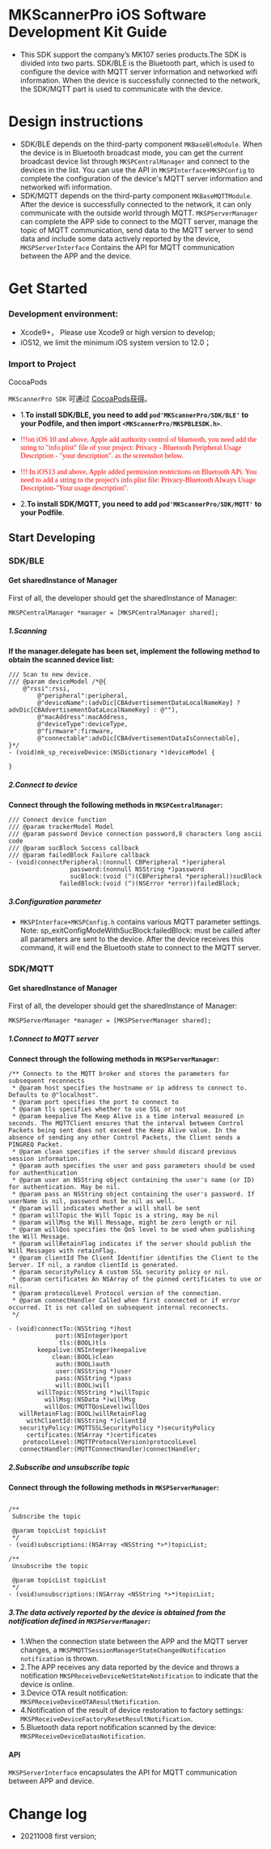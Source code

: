 # MKScannerPro iOS Software Development Kit Guide

* This SDK support the company’s MK107 series products.The SDK is divided into two parts. SDK/BLE is the Bluetooth part, which is used to configure the device with MQTT server information and networked wifi information. When the device is successfully connected to the network, the SDK/MQTT part is used to communicate with the device.

# Design instructions

* SDK/BLE depends on the third-party component `MKBaseBleModule`. When the device is in Bluetooth broadcast mode, you can get the current broadcast device list through `MKSPCentralManager` and connect to the devices in the list. You can use the API in `MKSPInterface+MKSPConfig` to complete the configuration of the device's MQTT server information and networked wifi information.
* SDK/MQTT depends on the third-party component `MKBaseMQTTModule`. After the device is successfully connected to the network, it can only communicate with the outside world through MQTT. `MKSPServerManager` can complete the APP side to connect to the MQTT server, manage the topic of MQTT communication, send data to the MQTT server to send data and include some data actively reported by the device, `MKSPServerInterface` Contains the API for MQTT communication between the APP and the device.


# Get Started

### Development environment:

* Xcode9+， Please use Xcode9 or high version to develop;
* iOS12, we limit the minimum iOS system version to 12.0；

### Import to Project

CocoaPods

`MKScannerPro SDK` 可通过 [CocoaPods获得](https://cocoapods.org)。

* 1.**To install SDK/BLE,  you need to add `pod'MKScannerPro/SDK/BLE'` to your Podfile, and then import `<MKScannerPro/MKSPBLESDK.h>`**.


* <font color=#FF0000 face="黑体">!!!on iOS 10 and above, Apple add authority control of bluetooth, you need add the string to "info.plist" file of your project: Privacy - Bluetooth Peripheral Usage Description - "your description". as the screenshot below.</font>

* <font color=#FF0000 face="黑体">!!! In iOS13 and above, Apple added permission restrictions on Bluetooth APi. You need to add a string to the project's info.plist file: Privacy-Bluetooth Always Usage Description-"Your usage description".</font>

* 2.**To install SDK/MQTT, you need to add `pod'MKScannerPro/SDK/MQTT'` to your Podfile**.


## Start Developing

### SDK/BLE

#### Get sharedInstance of Manager

First of all, the developer should get the sharedInstance of Manager:

```
MKSPCentralManager *manager = [MKSPCentralManager shared];
```

##### 1.Scanning

**If the manager.delegate has been set, implement the following method to obtain the scanned device list:**

```
/// Scan to new device.
/// @param deviceModel /*@{
    @"rssi":rssi,
        @"peripheral":peripheral,
        @"deviceName":(advDic[CBAdvertisementDataLocalNameKey] ? advDic[CBAdvertisementDataLocalNameKey] : @""),
        @"macAddress":macAddress,
        @"deviceType":deviceType,
        @"firmware":firmware,
        @"connectable":advDic[CBAdvertisementDataIsConnectable],
}*/
- (void)mk_sp_receiveDevice:(NSDictionary *)deviceModel {

}
```

##### 2.Connect to device

**Connect through the following methods in `MKSPCentralManager`:**



```
/// Connect device function
/// @param trackerModel Model
/// @param password Device connection password,8 characters long ascii code
/// @param sucBlock Success callback
/// @param failedBlock Failure callback
- (void)connectPeripheral:(nonnull CBPeripheral *)peripheral
                 password:(nonnull NSString *)password
                 sucBlock:(void (^)(CBPeripheral *peripheral))sucBlock
              failedBlock:(void (^)(NSError *error))failedBlock;
```

##### 3.Configuration parameter

* `MKSPInterface+MKSPConfig.h` contains various MQTT parameter settings. Note: sp_exitConfigModeWithSucBlock:failedBlock: must be called after all parameters are sent to the device. After the device receives this command, it will end the Bluetooth state to connect to the MQTT server.


### SDK/MQTT

#### Get sharedInstance of Manager
First of all, the developer should get the sharedInstance of Manager:

```
MKSPServerManager *manager = [MKSPServerManager shared];
```

##### 1.Connect to MQTT server

**Connect through the following methods in `MKSPServerManager`:**

```
/** Connects to the MQTT broker and stores the parameters for subsequent reconnects
 * @param host specifies the hostname or ip address to connect to. Defaults to @"localhost".
 * @param port specifies the port to connect to
 * @param tls specifies whether to use SSL or not
 * @param keepalive The Keep Alive is a time interval measured in seconds. The MQTTClient ensures that the interval between Control Packets being sent does not exceed the Keep Alive value. In the  absence of sending any other Control Packets, the Client sends a PINGREQ Packet.
 * @param clean specifies if the server should discard previous session information.
 * @param auth specifies the user and pass parameters should be used for authenthication
 * @param user an NSString object containing the user's name (or ID) for authentication. May be nil.
 * @param pass an NSString object containing the user's password. If userName is nil, password must be nil as well.
 * @param will indicates whether a will shall be sent
 * @param willTopic the Will Topic is a string, may be nil
 * @param willMsg the Will Message, might be zero length or nil
 * @param willQos specifies the QoS level to be used when publishing the Will Message.
 * @param willRetainFlag indicates if the server should publish the Will Messages with retainFlag.
 * @param clientId The Client Identifier identifies the Client to the Server. If nil, a random clientId is generated.
 * @param securityPolicy A custom SSL security policy or nil.
 * @param certificates An NSArray of the pinned certificates to use or nil.
 * @param protocolLevel Protocol version of the connection.
 * @param connectHandler Called when first connected or if error occurred. It is not called on subsequent internal reconnects.
 */

- (void)connectTo:(NSString *)host
             port:(NSInteger)port
              tls:(BOOL)tls
        keepalive:(NSInteger)keepalive
            clean:(BOOL)clean
             auth:(BOOL)auth
             user:(NSString *)user
             pass:(NSString *)pass
             will:(BOOL)will
        willTopic:(NSString *)willTopic
          willMsg:(NSData *)willMsg
          willQos:(MQTTQosLevel)willQos
   willRetainFlag:(BOOL)willRetainFlag
     withClientId:(NSString *)clientId
   securityPolicy:(MQTTSSLSecurityPolicy *)securityPolicy
     certificates:(NSArray *)certificates
    protocolLevel:(MQTTProtocolVersion)protocolLevel
   connectHandler:(MQTTConnectHandler)connectHandler;
```

##### 2.Subscribe and unsubscribe topic

**Connect through the following methods in `MKSPServerManager`:**

```

/**
 Subscribe the topic

 @param topicList topicList
 */
- (void)subscriptions:(NSArray <NSString *>*)topicList;

/**
 Unsubscribe the topic
 
 @param topicList topicList
 */
- (void)unsubscriptions:(NSArray <NSString *>*)topicList;

```

##### 3.The data actively reported by the device is obtained from the notification defined in `MKSPServerManager`:

* 1.When the connection state between the APP and the MQTT server changes, a `MKSPMQTTSessionManagerStateChangedNotification notification` is thrown.
* 2.The APP receives any data reported by the device and throws a notification `MKSPReceiveDeviceNetStateNotification` to indicate that the device is online.
* 3.Device OTA result notification: `MKSPReceiveDeviceOTAResultNotification`.
* 4.Notification of the result of device restoration to factory settings: `MKSPReceiveDeviceFactoryResetResultNotification`.
* 5.Bluetooth data report notification scanned by the device: `MKSPReceiveDeviceDatasNotification`.


#### API

`MKSPServerInterface` encapsulates the API for MQTT communication between APP and device.




# Change log

* 20211008 first version;
